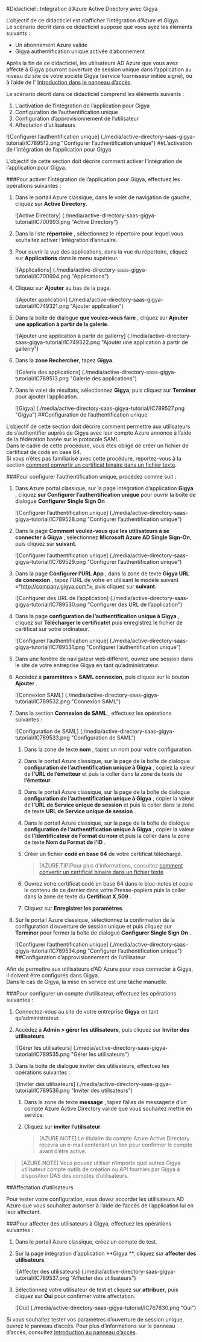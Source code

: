 <properties 
    pageTitle="Didacticiel : Intégration d’Azure Active Directory avec Gigya | Microsoft Azure" 
    description="Apprenez à utiliser Gigya avec Azure Active Directory pour activer l’ouverture de session unique, la mise en service automatique et bien plus encore !" 
    services="active-directory" 
    authors="jeevansd"  
    documentationCenter="na" 
    manager="femila"/>
<tags 
    ms.service="active-directory" 
    ms.devlang="na" 
    ms.topic="article" 
    ms.tgt_pltfrm="na" 
    ms.workload="identity" 
    ms.date="09/01/2016" 
    ms.author="jeedes" />

#<a name="tutorial-azure-active-directory-integration-with-gigya"></a>Didacticiel : Intégration d’Azure Active Directory avec Gigya
  
L’objectif de ce didacticiel est d’afficher l’intégration d’Azure et Gigya.  
Le scénario décrit dans ce didacticiel suppose que vous ayez les éléments suivants :

-   Un abonnement Azure valide
-   Gigya authentification unique activée d’abonnement
  
Après la fin de ce didacticiel, les utilisateurs AD Azure que vous avez affecté à Gigya pourront ouverture de session unique dans l’application au niveau du site de votre société Gigya (service fournisseur initiée signe), ou à l’aide de l' [Introduction dans le panneau d’accès](active-directory-saas-access-panel-introduction.md).
  
Le scénario décrit dans ce didacticiel comprend les éléments suivants :

1.  L’activation de l’intégration de l’application pour Gigya
2.  Configuration de l’authentification unique
3.  Configuration d’approvisionnement de l’utilisateur
4.  Affectation d’utilisateurs

![Configurer l’authentification unique] (./media/active-directory-saas-gigya-tutorial/IC789512.png "Configurer l’authentification unique")
##<a name="enabling-the-application-integration-for-gigya"></a>L’activation de l’intégration de l’application pour Gigya
  
L’objectif de cette section doit décrire comment activer l’intégration de l’application pour Gigya.

###<a name="to-enable-the-application-integration-for-gigya-perform-the-following-steps"></a>Pour activer l’intégration de l’application pour Gigya, effectuez les opérations suivantes :

1.  Dans le portail Azure classique, dans le volet de navigation de gauche, cliquez sur **Active Directory**.

    ![Active Directory] (./media/active-directory-saas-gigya-tutorial/IC700993.png "Active Directory")

2.  Dans la liste **répertoire** , sélectionnez le répertoire pour lequel vous souhaitez activer l’intégration d’annuaire.

3.  Pour ouvrir la vue des applications, dans la vue du répertoire, cliquez sur **Applications** dans le menu supérieur.

    ![Applications] (./media/active-directory-saas-gigya-tutorial/IC700994.png "Applications")

4.  Cliquez sur **Ajouter** au bas de la page.

    ![Ajouter application] (./media/active-directory-saas-gigya-tutorial/IC749321.png "Ajouter application")

5.  Dans la boîte de dialogue **que voulez-vous faire** , cliquez sur **Ajouter une application à partir de la galerie**.

    ![Ajouter une application à partir de gallerry] (./media/active-directory-saas-gigya-tutorial/IC749322.png "Ajouter une application à partir de gallerry")

6.  Dans la **zone Rechercher**, tapez **Gigya**.

    ![Galerie des applications] (./media/active-directory-saas-gigya-tutorial/IC789513.png "Galerie des applications")

7.  Dans le volet de résultats, sélectionnez **Gigya**, puis cliquez sur **Terminer** pour ajouter l’application.

    ![Gigya] (./media/active-directory-saas-gigya-tutorial/IC789527.png "Gigya")
##<a name="configuring-single-sign-on"></a>Configuration de l’authentification unique
  
L’objectif de cette section doit décrire comment permettre aux utilisateurs de s’authentifier auprès de Gigya avec leur compte Azure annonce à l’aide de la fédération basée sur le protocole SAML.  
Dans le cadre de cette procédure, vous êtes obligé de créer un fichier de certificat de codé en base 64.  
Si vous n’êtes pas familiarisé avec cette procédure, reportez-vous à la section [comment convertir un certificat binaire dans un fichier texte](http://youtu.be/PlgrzUZ-Y1o).

###<a name="to-configure-single-sign-on-perform-the-following-steps"></a>Pour configurer l’authentification unique, procédez comme suit :

1.  Dans Azure portal classique, sur la page intégration d’application **Gigya** , cliquez **sur Configurer l’authentification unique** pour ouvrir la boîte de dialogue **Configurer Single Sign On** .

    ![Configurer l’authentification unique] (./media/active-directory-saas-gigya-tutorial/IC789528.png "Configurer l’authentification unique")

2.  Dans la page **Comment voulez-vous que les utilisateurs à se connecter à Gigya** , sélectionnez **Microsoft Azure AD Single Sign-On**, puis cliquez sur **suivant**.

    ![Configurer l’authentification unique] (./media/active-directory-saas-gigya-tutorial/IC789529.png "Configurer l’authentification unique")

3.  Dans la page **Configurer l’URL App** , dans la zone de texte **Gigya URL de connexion** , tapez l’URL de votre en utilisant le modèle suivant «*http://company.gigya.com*», puis cliquez sur **suivant**.

    ![Configurer des URL de l’application] (./media/active-directory-saas-gigya-tutorial/IC789530.png "Configurer des URL de l’application")

4.  Dans la page **configuration de l’authentification unique à Gigya** , cliquez sur **Télécharger le certificat**et puis enregistrez le fichier de certificat sur votre ordinateur.

    ![Configurer l’authentification unique] (./media/active-directory-saas-gigya-tutorial/IC789531.png "Configurer l’authentification unique")

5.  Dans une fenêtre de navigateur web différent, ouvrez une session dans le site de votre entreprise Gigya en tant qu’administrateur.

6.  Accédez à **paramètres \> SAML connexion**, puis cliquez sur le bouton **Ajouter** .

    ![Connexion SAML] (./media/active-directory-saas-gigya-tutorial/IC789532.png "Connexion SAML")

7.  Dans la section **Connexion de SAML** , effectuez les opérations suivantes :

    ![Configuration de SAML] (./media/active-directory-saas-gigya-tutorial/IC789533.png "Configuration de SAML")

    1.  Dans la zone de texte **nom** , tapez un nom pour votre configuration.
    2.  Dans le portail Azure classique, sur la page de la boîte de dialogue **configuration de l’authentification unique à Gigya** , copiez la valeur de **l’URL de l’émetteur** et puis la coller dans la zone de texte de **l’émetteur** .
    3.  Dans le portail Azure classique, sur la page de la boîte de dialogue **configuration de l’authentification unique à Gigya** , copier la valeur de **l’URL de Service unique de session** et puis la coller dans la zone de texte **URL de Service unique de session** .
    4.  Dans le portail Azure classique, sur la page de la boîte de dialogue **configuration de l’authentification unique à Gigya** , copier la valeur de **l’Identificateur de Format du nom** et puis la coller dans la zone de texte **Nom du Format de l’ID** .
    5.  Créer un fichier **codé en base 64** de votre certificat téléchargé.
        
        >[AZURE.TIP]Pour plus d’informations, consultez [comment convertir un certificat binaire dans un fichier texte](http://youtu.be/PlgrzUZ-Y1o)

    6.  Ouvrez votre certificat codé en base 64 dans le bloc-notes et copie le contenu de ce dernier dans votre Presse-papiers puis la coller dans la zone de texte du **Certificat X.509** .
    7.  Cliquez sur **Enregistrer les paramètres**.

8.  Sur le portail Azure classique, sélectionnez la confirmation de la configuration d’ouverture de session unique et puis cliquez sur **Terminer** pour fermer la boîte de dialogue **Configurer Single Sign On** .

    ![Configurer l’authentification unique] (./media/active-directory-saas-gigya-tutorial/IC789534.png "Configurer l’authentification unique")
##<a name="configuring-user-provisioning"></a>Configuration d’approvisionnement de l’utilisateur
  
Afin de permettre aux utilisateurs d’AD Azure pour vous connecter à Gigya, il doivent être configurés dans Gigya.  
Dans le cas de Gigya, la mise en service est une tâche manuelle.

###<a name="to-provision-a-user-accounts-perform-the-following-steps"></a>Pour configurer un compte d’utilisateur, effectuez les opérations suivantes :

1.  Connectez-vous au site de votre entreprise **Gigya** en tant qu’administrateur.

2.  Accédez à **Admin \> gérer les utilisateurs**, puis cliquez sur **Inviter des utilisateurs**.

    ![Gérer les utilisateurs] (./media/active-directory-saas-gigya-tutorial/IC789535.png "Gérer les utilisateurs")

3.  Dans la boîte de dialogue inviter des utilisateurs, effectuez les opérations suivantes :

    ![Inviter des utilisateurs] (./media/active-directory-saas-gigya-tutorial/IC789536.png "Inviter des utilisateurs")

    1.  Dans la zone de texte **message** , tapez l’alias de messagerie d’un compte Azure Active Directory valide que vous souhaitez mettre en service.
    2.  Cliquez sur **inviter l’utilisateur**.
    
        >[AZURE.NOTE] Le titulaire du compte Azure Active Directory recevra un e-mail contenant un lien pour confirmer le compte avant d’être active.

>[AZURE.NOTE] Vous pouvez utiliser n’importe quel autres Gigya utilisateur compte outils de création ou API fournies par Gigya à disposition DAS des comptes d’utilisateurs.

##<a name="assigning-users"></a>Affectation d’utilisateurs
  
Pour tester votre configuration, vous devez accorder les utilisateurs AD Azure que vous souhaitez autoriser à l’aide de l’accès de l’application lui en leur affectant.

###<a name="to-assign-users-to-gigya-perform-the-following-steps"></a>Pour affecter des utilisateurs à Gigya, effectuez les opérations suivantes :

1.  Dans le portail Azure classique, créez un compte de test.

2.  Sur la page intégration d’application **Gigya **, cliquez sur **affecter des utilisateurs**.

    ![Affecter des utilisateurs] (./media/active-directory-saas-gigya-tutorial/IC789537.png "Affecter des utilisateurs")

3.  Sélectionnez votre utilisateur de test et cliquez sur **attribuer**, puis cliquez sur **Oui** pour confirmer votre affectation.

    ![Oui] (./media/active-directory-saas-gigya-tutorial/IC767830.png "Oui")
  
Si vous souhaitez tester vos paramètres d’ouverture de session unique, ouvrez le panneau d’accès. Pour plus d’informations sur le panneau d’accès, consultez [Introduction au panneau d’accès](active-directory-saas-access-panel-introduction.md).